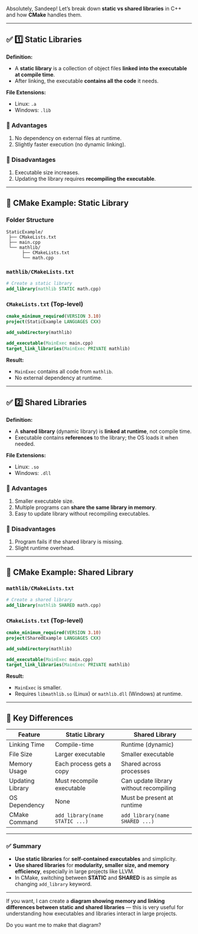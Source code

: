 Absolutely, Sandeep! Let’s break down **static vs shared libraries** in C++ and how **CMake** handles them.

---

## ✅ 1️⃣ Static Libraries

**Definition:**

* A **static library** is a collection of object files **linked into the executable at compile time**.
* After linking, the executable **contains all the code** it needs.

**File Extensions:**

* Linux: `.a`
* Windows: `.lib`

### 🔹 Advantages

1. No dependency on external files at runtime.
2. Slightly faster execution (no dynamic linking).

### 🔹 Disadvantages

1. Executable size increases.
2. Updating the library requires **recompiling the executable**.

---

## 🔹 CMake Example: Static Library

### Folder Structure

```
StaticExample/
 ├── CMakeLists.txt
 ├── main.cpp
 └── mathlib/
      ├── CMakeLists.txt
      └── math.cpp
```

### `mathlib/CMakeLists.txt`

```cmake
# Create a static library
add_library(mathlib STATIC math.cpp)
```

### `CMakeLists.txt` (Top-level)

```cmake
cmake_minimum_required(VERSION 3.10)
project(StaticExample LANGUAGES CXX)

add_subdirectory(mathlib)

add_executable(MainExec main.cpp)
target_link_libraries(MainExec PRIVATE mathlib)
```

**Result:**

* `MainExec` contains all code from `mathlib`.
* No external dependency at runtime.

---

## ✅ 2️⃣ Shared Libraries

**Definition:**

* A **shared library** (dynamic library) is **linked at runtime**, not compile time.
* Executable contains **references** to the library; the OS loads it when needed.

**File Extensions:**

* Linux: `.so`
* Windows: `.dll`

### 🔹 Advantages

1. Smaller executable size.
2. Multiple programs can **share the same library in memory**.
3. Easy to update library without recompiling executables.

### 🔹 Disadvantages

1. Program fails if the shared library is missing.
2. Slight runtime overhead.

---

## 🔹 CMake Example: Shared Library

### `mathlib/CMakeLists.txt`

```cmake
# Create a shared library
add_library(mathlib SHARED math.cpp)
```

### `CMakeLists.txt` (Top-level)

```cmake
cmake_minimum_required(VERSION 3.10)
project(SharedExample LANGUAGES CXX)

add_subdirectory(mathlib)

add_executable(MainExec main.cpp)
target_link_libraries(MainExec PRIVATE mathlib)
```

**Result:**

* `MainExec` is smaller.
* Requires `libmathlib.so` (Linux) or `mathlib.dll` (Windows) at runtime.

---

## 🔹 Key Differences

| Feature          | Static Library                 | Shared Library                         |
| ---------------- | ------------------------------ | -------------------------------------- |
| Linking Time     | Compile-time                   | Runtime (dynamic)                      |
| File Size        | Larger executable              | Smaller executable                     |
| Memory Usage     | Each process gets a copy       | Shared across processes                |
| Updating Library | Must recompile executable      | Can update library without recompiling |
| OS Dependency    | None                           | Must be present at runtime             |
| CMake Command    | `add_library(name STATIC ...)` | `add_library(name SHARED ...)`         |

---

### ✅ Summary

* **Use static libraries** for **self-contained executables** and simplicity.
* **Use shared libraries** for **modularity, smaller size, and memory efficiency**, especially in large projects like LLVM.
* In CMake, switching between **STATIC** and **SHARED** is as simple as changing `add_library` keyword.

---

If you want, I can create a **diagram showing memory and linking differences between static and shared libraries** — this is very useful for understanding how executables and libraries interact in large projects.

Do you want me to make that diagram?
